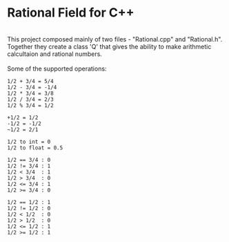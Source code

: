 # Rational Field for C++
<br/>
This project composed mainly of two files - "Rational.cpp" and "Rational.h". <br/>
Together they create a class 'Q' that gives the ability to make arithmetic calcultaion and rational numbers. <br/>
<br/>
Some of the supported operations:

```
1/2 + 3/4 = 5/4
1/2 - 3/4 = -1/4
1/2 * 3/4 = 3/8
1/2 / 3/4 = 2/3
1/2 % 3/4 = 1/2

+1/2 = 1/2
-1/2 = -1/2
~1/2 = 2/1

1/2 to int = 0
1/2 to float = 0.5

1/2 == 3/4 : 0
1/2 != 3/4 : 1
1/2 < 3/4  : 1
1/2 > 3/4  : 0
1/2 <= 3/4 : 1
1/2 >= 3/4 : 0

1/2 == 1/2 : 1
1/2 != 1/2 : 0
1/2 < 1/2  : 0
1/2 > 1/2  : 0
1/2 <= 1/2 : 1
1/2 >= 1/2 : 1
```
